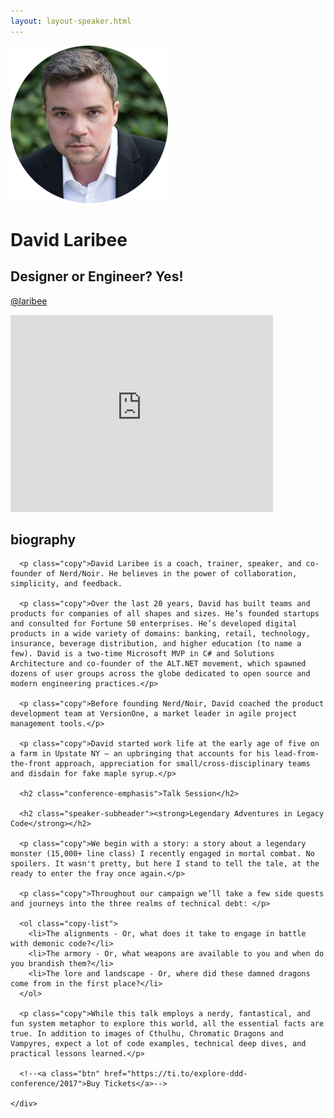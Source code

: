 ```yaml
---
layout: layout-speaker.html
---
```


<div class="container section featured-speaker">
  <div class="row">
    <div class="col-xs-12 col-sm-2 img-container">
      <img class="speaker-page-img" src="../img/speakers/David-Laribee-ON.png" />
      </div>
    <div class="col-xs-12 col-sm-10 copy-container">
      <h1 class="speaker-header">David Laribee</h1>
      <h2 class="speaker-subtitle">Designer or Engineer? Yes!</h2>
      <p class="copy"><a class="speaker-handle" href="https://twitter.com/@laribee" target="_blank">@laribee</a></p>
      <div class="video-responsive">
        <iframe width="420" height="315" src="http://www.youtube.com/embed/_H4Db0GJGgY" frameborder="0" allowfullscreen></iframe>
      </div>
      <h2 class="speaker-subheader"><strong>biography</strong></h2>

      <p class="copy">David Laribee is a coach, trainer, speaker, and co-founder of Nerd/Noir. He believes in the power of collaboration, simplicity, and feedback.

      <p class="copy">Over the last 20 years, David has built teams and products for companies of all shapes and sizes. He’s founded startups and consulted for Fortune 50 enterprises. He’s developed digital products in a wide variety of domains: banking, retail, technology, insurance, beverage distribution, and higher education (to name a few). David is a two-time Microsoft MVP in C# and Solutions Architecture and co-founder of the ALT.NET movement, which spawned dozens of user groups across the globe dedicated to open source and modern engineering practices.</p>

      <p class="copy">Before founding Nerd/Noir, David coached the product development team at VersionOne, a market leader in agile project management tools.</p>

      <p class="copy">David started work life at the early age of five on a farm in Upstate NY — an upbringing that accounts for his lead-from-the-front approach, appreciation for small/cross-disciplinary teams and disdain for fake maple syrup.</p>

      <h2 class="conference-emphasis">Talk Session</h2>

      <h2 class="speaker-subheader"><strong>Legendary Adventures in Legacy Code</strong></h2>

      <p class="copy">We begin with a story: a story about a legendary monster (15,000+ line class) I recently engaged in mortal combat. No spoilers. It wasn't pretty, but here I stand to tell the tale, at the ready to enter the fray once again.</p>

      <p class="copy">Throughout our campaign we’ll take a few side quests and journeys into the three realms of technical debt: </p>

      <ol class="copy-list">
        <li>The alignments - Or, what does it take to engage in battle with demonic code?</li>
        <li>The armory - Or, what weapons are available to you and when do you brandish them?</li>
        <li>The lore and landscape - Or, where did these damned dragons come from in the first place?</li>
      </ol>

      <p class="copy">While this talk employs a nerdy, fantastical, and fun system metaphor to explore this world, all the essential facts are true. In addition to images of Cthulhu, Chromatic Dragons and Vampyres, expect a lot of code examples, technical deep dives, and practical lessons learned.</p>

      <!--<a class="btn" href="https://ti.to/explore-ddd-conference/2017">Buy Tickets</a>-->

    </div>
</div>
</div>
